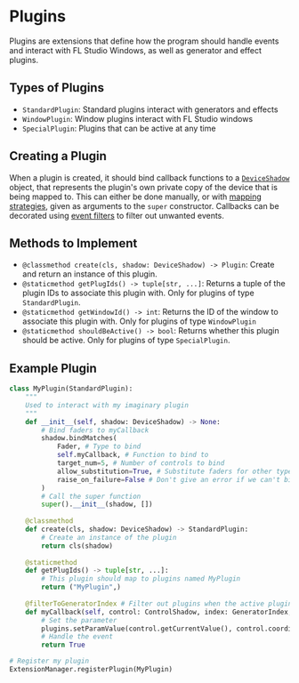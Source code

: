 
# Plugins

Plugins are extensions that define how the program should handle events and
interact with FL Studio Windows, as well as generator and effect plugins.

## Types of Plugins

* `StandardPlugin`: Standard plugins interact with generators and effects
* `WindowPlugin`: Window plugins interact with FL Studio windows
* `SpecialPlugin`: Plugins that can be active at any time

## Creating a Plugin

When a plugin is created, it should bind callback functions to a
[`DeviceShadow`](deviceshadow.md) object, that represents the plugin's own
private copy of the device that is being mapped to. This can either be done 
manually, or with [mapping strategies](mappingstrategy.md), given as arguments
to the `super` constructor. Callbacks can be decorated using 
[event filters](eventfilter.md) to filter out unwanted events.

## Methods to Implement

* `@classmethod create(cls, shadow: DeviceShadow) -> Plugin`: Create and return
  an instance of this plugin.
* `@staticmethod getPlugIds() -> tuple[str, ...]`: Returns a tuple of the
  plugin IDs to associate this plugin with. Only for plugins of type
  `StandardPlugin`.
* `@staticmethod getWindowId() -> int`: Returns the ID of the window to
  associate this plugin with. Only for plugins of type `WindowPlugin`
* `@staticmethod shouldBeActive() -> bool`: Returns whether this plugin should 
  be active. Only for plugins of type `SpecialPlugin`.

## Example Plugin

```py
class MyPlugin(StandardPlugin):
    """
    Used to interact with my imaginary plugin
    """
    def __init__(self, shadow: DeviceShadow) -> None:
        # Bind faders to myCallback
        shadow.bindMatches(
            Fader, # Type to bind
            self.myCallback, # Function to bind to
            target_num=5, # Number of controls to bind
            allow_substitution=True, # Substitute faders for other types if needed
            raise_on_failure=False # Don't give an error if we can't bind the controls
        )
        # Call the super function
        super().__init__(shadow, [])
    
    @classmethod
    def create(cls, shadow: DeviceShadow) -> StandardPlugin:
        # Create an instance of the plugin
        return cls(shadow)
    
    @staticmethod
    def getPlugIds() -> tuple[str, ...]:
        # This plugin should map to plugins named MyPlugin
        return ("MyPlugin",)
    
    @filterToGeneratorIndex # Filter out plugins when the active plugin isn't a generator
    def myCallback(self, control: ControlShadow, index: GeneratorIndex, *args: Any) -> bool:
        # Set the parameter
        plugins.setParamValue(control.getCurrentValue(), control.coordinate[1], *index)
        # Handle the event
        return True

# Register my plugin
ExtensionManager.registerPlugin(MyPlugin)
```
